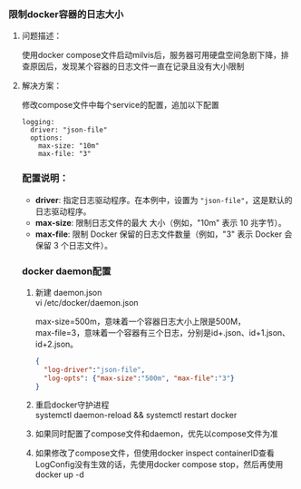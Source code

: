 ### 限制docker容器的日志大小

1. 问题描述：
   
   使用docker compose文件启动milvis后，服务器可用硬盘空间急剧下降，排查原因后，发现某个容器的日志文件一直在记录且没有大小限制

2. 解决方案：
   
   修改compose文件中每个service的配置，追加以下配置
   
   ```docker
   logging:
     driver: "json-file"
     options:
       max-size: "10m"
       max-file: "3"
   ```
   
   ### 配置说明：
   
   - **driver**: 指定日志驱动程序。在本例中，设置为 `"json-file"`，这是默认的日志驱动程序。
   - **max-size**: 限制日志文件的最大 大小（例如，"10m" 表示 10 兆字节）。
   - **max-file**: 限制 Docker 保留的日志文件数量（例如，"3" 表示 Docker 会保留 3 个日志文件）。
   
   ### docker daemon配置
   
   1. 新建 daemon.json  
      vi /etc/docker/daemon.json
      
      max-size=500m，意味着一个容器日志大小上限是500M，  
      max-file=3，意味着一个容器有三个日志，分别是id+.json、id+1.json、id+2.json。
      
      ```json
      {
        "log-driver":"json-file",
        "log-opts": {"max-size":"500m", "max-file":"3"}
      }
      ```
   
   2. 重启docker守护进程  
      systemctl daemon-reload && systemctl restart docker
   
   3. 如果同时配置了compose文件和daemon，优先以compose文件为准
   
   4. 如果修改了compose文件，但使用docker inspect containerID查看LogConfig没有生效的话，先使用docker compose stop，然后再使用docker up -d
